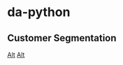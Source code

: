 # da-python

## Customer Segmentation
[Alt](https://github.com/ktoh-repo/da-python/blob/main/preview_python_cust_seg.png)
[Alt](https://github.com/ktoh-repo/da-python/blob/main/preview_python_cust_seg_2.png)


